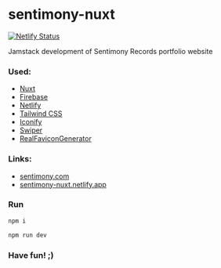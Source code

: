 # sentimony-nuxt

[![Netlify Status](https://api.netlify.com/api/v1/badges/77f60e5a-3062-4880-9ee0-b8407611c9c1/deploy-status)](https://app.netlify.com/projects/sentimony-nuxt/deploys)

Jamstack development of Sentimony Records portfolio website

### Used: 
* [Nuxt](https://nuxt.com)
* [Firebase](https://firebase.google.com)
* [Netlify](https://www.netlify.com)
* [Tailwind CSS](https://tailwindcss.com)
* [Iconify](https://icon-sets.iconify.design)
* [Swiper](https://swiperjs.com)
* [RealFaviconGenerator](realfavicongenerator.net)

### Links: 

* [sentimony.com](https://sentimony.com)
* [sentimony-nuxt.netlify.app](https://sentimony-nuxt.netlify.app)

<!-- ### Content

[https://sentimony-db.firebaseio.com/.json](https://sentimony-db.firebaseio.com/.json) -->

### Run

```bash
npm i

npm run dev
```

### Have fun! ;)
